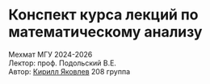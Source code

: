 # Конспект курса лекций по математическому анализу
Мехмат МГУ 2024-2026  
Лектор: проф. Подольский В.Е.  
Автор: [Кирилл Яковлев](https://t.me/fourkenz) 208 группа


